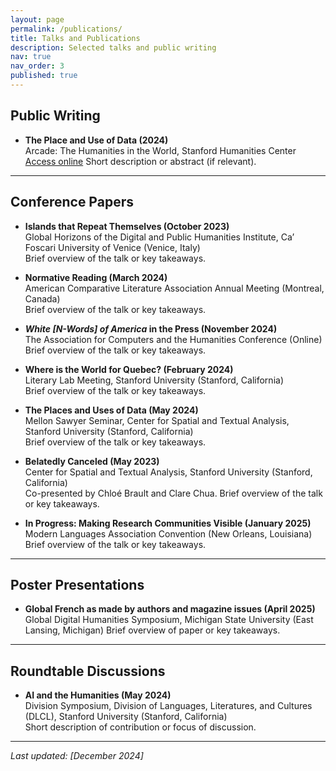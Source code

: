 ```yaml
---
layout: page
permalink: /publications/
title: Talks and Publications
description: Selected talks and public writing
nav: true
nav_order: 3
published: true
---
```


<!-- _pages/publications.md -->

## Public Writing

- **The Place and Use of Data (2024)**  
  Arcade: The Humanities in the World, Stanford Humanities Center [Access online](https://shc.stanford.edu/arcade/interventions/places-and-uses-data)
  Short description or abstract (if relevant).

---

## Conference Papers

- **Islands that Repeat Themselves (October 2023)**  
  Global Horizons of the Digital and Public Humanities Institute, Ca’ Foscari University of Venice (Venice, Italy)  
  Brief overview of the talk or key takeaways.

- **Normative Reading (March 2024)**  
  American Comparative Literature Association Annual Meeting (Montreal, Canada)  
  Brief overview of the talk or key takeaways.

- **_White \[N-Words\] of America_ in the Press (November 2024)**  
  The Association for Computers and the Humanities Conference (Online)  
  Brief overview of the talk or key takeaways.

- **Where is the World for Quebec? (February 2024)**  
  Literary Lab Meeting, Stanford University (Stanford, California)  
  Brief overview of the talk or key takeaways.

- **The Places and Uses of Data (May 2024)**  
  Mellon Sawyer Seminar, Center for Spatial and Textual Analysis, Stanford University (Stanford, California)  
  Brief overview of the talk or key takeaways.

- **Belatedly Canceled (May 2023)**  
  Center for Spatial and Textual Analysis, Stanford University (Stanford, California)  
  Co-presented by Chloé Brault and Clare Chua. Brief overview of the talk or key takeaways.

- **In Progress: Making Research Communities Visible (January 2025)**  
  Modern Languages Association Convention (New Orleans, Louisiana)
  Brief overview of the talk or key takeaways.

---

## Poster Presentations

- **Global French as made by authors and magazine issues (April 2025)**  
   Global Digital Humanities Symposium, Michigan State University (East Lansing, Michigan)
  Brief overview of paper or key takeaways.

---

## Roundtable Discussions

- **AI and the Humanities (May 2024)**  
  Division Symposium, Division of Languages, Literatures, and Cultures (DLCL), Stanford University (Stanford, California)  
  Short description of contribution or focus of discussion.

---

_Last updated: [December 2024]_
